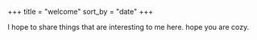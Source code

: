 +++
title = "welcome"
sort_by = "date"
+++


<!-- [extra] -->
<!-- profile = "likith" -->


I hope to share things that are interesting to me here. hope you are cozy.
